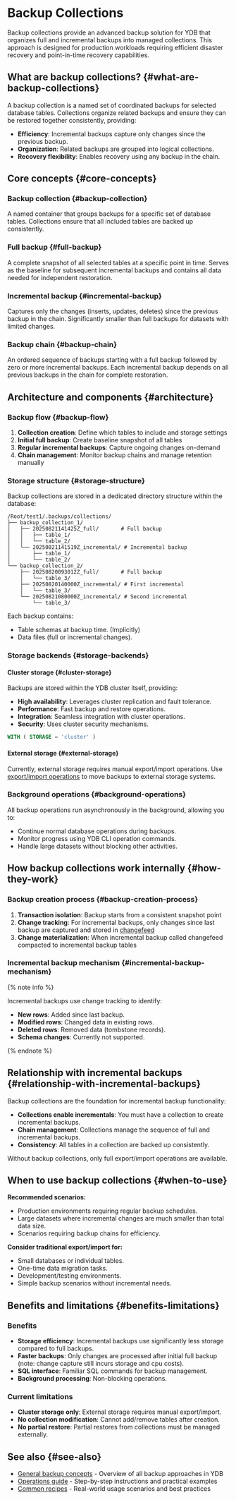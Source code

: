 # Backup Collections

Backup collections provide an advanced backup solution for YDB that organizes full and incremental backups into managed collections. This approach is designed for production workloads requiring efficient disaster recovery and point-in-time recovery capabilities.

## What are backup collections? {#what-are-backup-collections}

A backup collection is a named set of coordinated backups for selected database tables. Collections organize related backups and ensure they can be restored together consistently, providing:

- **Efficiency**: Incremental backups capture only changes since the previous backup.
- **Organization**: Related backups are grouped into logical collections.
- **Recovery flexibility**: Enables recovery using any backup in the chain.

## Core concepts {#core-concepts}

### Backup collection {#backup-collection}

A named container that groups backups for a specific set of database tables. Collections ensure that all included tables are backed up consistently.

### Full backup {#full-backup}

A complete snapshot of all selected tables at a specific point in time. Serves as the baseline for subsequent incremental backups and contains all data needed for independent restoration.

### Incremental backup {#incremental-backup}

Captures only the changes (inserts, updates, deletes) since the previous backup in the chain. Significantly smaller than full backups for datasets with limited changes.

### Backup chain {#backup-chain}

An ordered sequence of backups starting with a full backup followed by zero or more incremental backups. Each incremental backup depends on all previous backups in the chain for complete restoration.

## Architecture and components {#architecture}

### Backup flow {#backup-flow}

1. **Collection creation**: Define which tables to include and storage settings
2. **Initial full backup**: Create baseline snapshot of all tables
3. **Regular incremental backups**: Capture ongoing changes on-demand
4. **Chain management**: Monitor backup chains and manage retention manually

### Storage structure {#storage-structure}

Backup collections are stored in a dedicated directory structure within the database:

```text
/Root/test1/.backups/collections/
├── backup_collection_1/
│   ├── 20250821141425Z_full/       # Full backup
│   │   ├── table_1/
│   │   └── table_2/
│   └── 20250821141519Z_incremental/ # Incremental backup
│       ├── table_1/
│       └── table_2/
└── backup_collection_2/
    ├── 20250820093012Z_full/       # Full backup
    │   └── table_3/
    ├── 20250820140000Z_incremental/ # First incremental
    │   └── table_3/
    └── 20250821080000Z_incremental/ # Second incremental
        └── table_3/
```

Each backup contains:

- Table schemas at backup time. (Implicitly)
- Data files (full or incremental changes).

### Storage backends {#storage-backends}

#### Cluster storage {#cluster-storage}

Backups are stored within the YDB cluster itself, providing:

- **High availability**: Leverages cluster replication and fault tolerance.
- **Performance**: Fast backup and restore operations.
- **Integration**: Seamless integration with cluster operations.
- **Security**: Uses cluster security mechanisms.

```sql
WITH ( STORAGE = 'cluster' )
```

#### External storage {#external-storage}

Currently, external storage requires manual export/import operations. Use [export/import operations](../reference/ydb-cli/export-import/index.md) to move backups to external storage systems.

### Background operations {#background-operations}

All backup operations run asynchronously in the background, allowing you to:

- Continue normal database operations during backups.
- Monitor progress using YDB CLI operation commands.
- Handle large datasets without blocking other activities.

## How backup collections work internally {#how-they-work}

### Backup creation process {#backup-creation-process}

1. **Transaction isolation**: Backup starts from a consistent snapshot point
2. **Change tracking**: For incremental backups, only changes since last backup are captured and stored in [changefeed](cdc.md)
3. **Change materialization**: When incremental backup called changefeed compacted to incremental backup tables

### Incremental backup mechanism {#incremental-backup-mechanism}

{% note info %}

Incremental backups use change tracking to identify:

- **New rows**: Added since last backup.
- **Modified rows**: Changed data in existing rows.  
- **Deleted rows**: Removed data (tombstone records).
- **Schema changes**: Currently not supported.

{% endnote %}

## Relationship with incremental backups {#relationship-with-incremental-backups}

Backup collections are the foundation for incremental backup functionality:

- **Collections enable incrementals**: You must have a collection to create incremental backups.
- **Chain management**: Collections manage the sequence of full and incremental backups.
- **Consistency**: All tables in a collection are backed up consistently.

Without backup collections, only full export/import operations are available.

## When to use backup collections {#when-to-use}

**Recommended scenarios:**

- Production environments requiring regular backup schedules.
- Large datasets where incremental changes are much smaller than total data size.
- Scenarios requiring backup chains for efficiency.

**Consider traditional export/import for:**

- Small databases or individual tables.
- One-time data migration tasks.
- Development/testing environments.
- Simple backup scenarios without incremental needs.

## Benefits and limitations {#benefits-limitations}

### Benefits

- **Storage efficiency**: Incremental backups use significantly less storage compared to full backups.
- **Faster backups**: Only changes are processed after initial full backup (note: change capture still incurs storage and cpu costs).
- **SQL interface**: Familiar SQL commands for backup management.
- **Background processing**: Non-blocking operations.

### Current limitations

- **Cluster storage only**: External storage requires manual export/import.
- **No collection modification**: Cannot add/remove tables after creation.
- **No partial restore**: Partial restores from collections must be managed externally.

## See also {#see-also}

- [General backup concepts](backup.md) - Overview of all backup approaches in YDB
- [Operations guide](../maintenance/manual/backup-collections.md) - Step-by-step instructions and practical examples
- [Common recipes](../recipes/backup-collections.md) - Real-world usage scenarios and best practices
